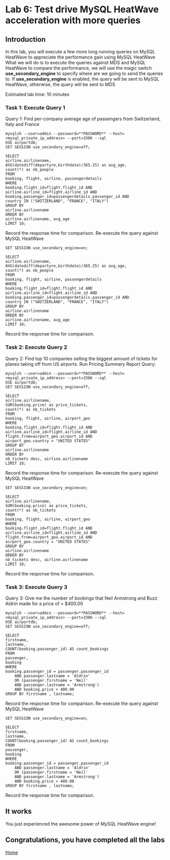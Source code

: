 # Lab 6: Test drive MySQL HeatWave acceleration with more queries

## Introduction

In this lab, you will execute a few more long running queries on MySQL HeatWave to appreciate the performance gain using MySQL HeatWave
What we will do is to execute the queries against MDS and MySQL HeatWave to compare the performance, we will use the magic switch **use_secondary_engine** to specify where are we going to send the queries to. If **use_secondary_engine** is enabled, the query will be sent to  MySQL HeatWave, otherwise, the query will be sent to MDS

Estimated lab time: 10 minutes

### Task 1: Execute Query 1
Query 1: Find per-company average age of passengers from Switzerland, Italy and France

```
mysqlsh --user=admin --password=**PASSWORD** --host=<mysql_private_ip_address> --port=3306 --sql
USE airportdb;
SET SESSION use_secondary_engine=off;
```

```
SELECT
airline.airlinename,
AVG(datediff(departure,birthdate)/365.25) as avg_age,
count(*) as nb_people
FROM
booking, flight, airline, passengerdetails
WHERE
booking.flight_id=flight.flight_id AND
airline.airline_id=flight.airline_id AND
booking.passenger_id=passengerdetails.passenger_id AND
country IN ("SWITZERLAND", "FRANCE", "ITALY")
GROUP BY
airline.airlinename
ORDER BY
airline.airlinename, avg_age
LIMIT 10;
```

Record the response time for comparison.
Re-execute the query against MySQL HeatWave

```
SET SESSION use_secondary_engine=on;
```
```
SELECT
airline.airlinename,
AVG(datediff(departure,birthdate)/365.25) as avg_age,
count(*) as nb_people
FROM
booking, flight, airline, passengerdetails
WHERE
booking.flight_id=flight.flight_id AND
airline.airline_id=flight.airline_id AND
booking.passenger_id=passengerdetails.passenger_id AND
country IN ("SWITZERLAND", "FRANCE", "ITALY")
GROUP BY
airline.airlinename
ORDER BY
airline.airlinename, avg_age
LIMIT 10;
```
Record the response time for comparison.

### Task 2: Execute Query 2

Query 2: Find top 10 companies selling the biggest amount of tickets for planes taking off from US airports. Run Pricing Summary Report Query:

```
mysqlsh --user=admin --password=**PASSWORD** --host=<mysql_private_ip_address> --port=3306 --sql
USE airportdb;
SET SESSION use_secondary_engine=off;
```
```
SELECT
airline.airlinename,
SUM(booking.price) as price_tickets,
count(*) as nb_tickets
FROM
booking, flight, airline, airport_geo
WHERE
booking.flight_id=flight.flight_id AND
airline.airline_id=flight.airline_id AND
flight.from=airport_geo.airport_id AND
airport_geo.country = "UNITED STATES"
GROUP BY
airline.airlinename
ORDER BY
nb_tickets desc, airline.airlinename
LIMIT 10;
```

Record the response time for comparison.
Re-execute the query against MySQL HeatWave

```
SET SESSION use_secondary_engine=on;
```
```
SELECT
airline.airlinename,
SUM(booking.price) as price_tickets,
count(*) as nb_tickets
FROM
booking, flight, airline, airport_geo
WHERE
booking.flight_id=flight.flight_id AND
airline.airline_id=flight.airline_id AND
flight.from=airport_geo.airport_id AND
airport_geo.country = "UNITED STATES"
GROUP BY
airline.airlinename
ORDER BY
nb_tickets desc, airline.airlinename
LIMIT 10;
```
Record the response time for comparison.

### Task 3: Execute Query 3

Query 3: Give me the number of bookings that Neil Armstrong and Buzz Aldrin made for a price of > $400.00

```
mysqlsh --user=admin --password=**PASSWORD** --host=<mysql_private_ip_address> --port=3306 --sql
USE airportdb;
SET SESSION use_secondary_engine=off;
```
```
SELECT
firstname,
lastname,
COUNT(booking.passenger_id) AS count_bookings
FROM
passenger,
booking
WHERE
booking.passenger_id = passenger.passenger_id
    AND passenger.lastname = 'Aldrin'
    OR (passenger.firstname = 'Neil'
    AND passenger.lastname = 'Armstrong')
    AND booking.price > 400.00
GROUP BY firstname , lastname;
```

Record the response time for comparison.
Re-execute the query against MySQL HeatWave

```
SET SESSION use_secondary_engine=on;
```
```
SELECT
firstname,
lastname,
COUNT(booking.passenger_id) AS count_bookings
FROM
passenger,
booking
WHERE
booking.passenger_id = passenger.passenger_id
    AND passenger.lastname = 'Aldrin'
    OR (passenger.firstname = 'Neil'
    AND passenger.lastname = 'Armstrong')
    AND booking.price > 400.00
GROUP BY firstname , lastname;
```
Record the response time for comparison.

## It works

You just experienced the awesome power of MySQL HeatWave engine!

## Congratulations, you have completed all the labs

[Home](../README.md)
